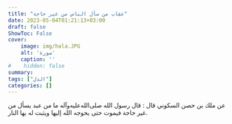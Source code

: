 ```yaml
---
title: "عقاب من سأل الناس من غير حاجة"
date: 2023-05-04T01:21:13+03:00
draft: false
ShowToc: False
cover:
    image: img/hala.JPG
    alt: 'صورة'
    caption: ''
#    hidden: false
summary: 
tags: ["الذل"]
categories: []
---
```

عن ملك بن حصن السكوني قال :
قال رسول الله صلى‌الله‌عليه‌وآله ما من عبد يسأل من غير حاجة فيموت حتى يحوجه
الله إليها ويثبت له بها النار.

